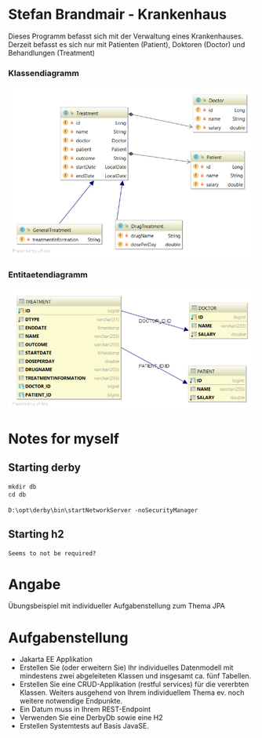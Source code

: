 # Stefan Brandmair - Krankenhaus

Dieses Programm befasst sich mit der Verwaltung eines Krankenhauses. Derzeit befasst es sich nur mit Patienten (Patient), Doktoren (Doctor) und Behandlungen (Treatment)

### Klassendiagramm

![CLD](./krankenhaus_jpa/CLD.png)



### Entitaetendiagramm

![ERD](./krankenhaus_jpa/ERD.png)





# Notes for myself



## Starting derby

```
mkdir db
cd db

D:\opt\derby\bin\startNetworkServer -noSecurityManager
```

## Starting h2

```
Seems to not be required?
```



# Angabe

Übungsbeispiel mit individueller Aufgabenstellung zum Thema JPA

# Aufgabenstellung

- Jakarta EE Applikation
- Erstellen Sie (oder erweitern Sie) Ihr individuelles Datenmodell mit mindestens zwei abgeleiteten Klassen und insgesamt ca. fünf Tabellen.
- Erstellen Sie eine CRUD-Applikation (restful services) für die vererbten Klassen. Weiters ausgehend von Ihrem individuellem Thema ev. noch weitere notwendige Endpunkte.
- Ein Datum muss in Ihrem REST-Endpoint
- Verwenden Sie eine DerbyDb sowie eine H2
- Erstellen Systemtests auf Basis JavaSE.
